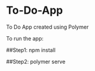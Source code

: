 # To-Do-App
To Do App created using Polymer


To run the app:

##Step1: npm install

##Step2: polymer serve
